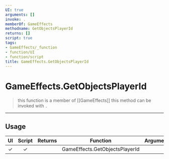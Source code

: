 ```yaml
---
UI: true
arguments: []
invoke: .
memberOf: GameEffects
methodname: GetObjectsPlayerId
returns: []
script: true
tags:
- GameEffects/_function
- function/UI
- function/script
title: GameEffects.GetObjectsPlayerId
---
```

# GameEffects.GetObjectsPlayerId
> this function is a member of [[GameEffects]]
> this method can be invoked with `.`
-----
## Usage
|  UI | Script | Returns | Function | Arguments |
|:---:|:------:|-------:|:--------:|:---------|
|✓|✓||GameEffects.GetObjectsPlayerId||
